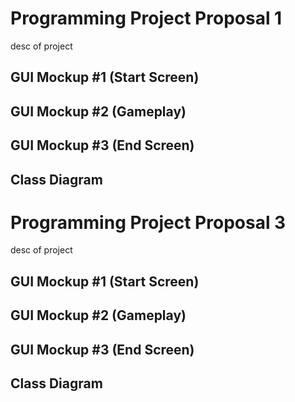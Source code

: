 # Programming Project Proposal 1
desc of project

## GUI Mockup #1 (Start Screen)

## GUI Mockup #2 (Gameplay)

## GUI Mockup #3 (End Screen)

## Class Diagram


# Programming Project Proposal 3
desc of project

## GUI Mockup #1 (Start Screen)

## GUI Mockup #2 (Gameplay)

## GUI Mockup #3 (End Screen)

## Class Diagram
